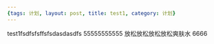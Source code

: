 ```yaml
---
{tags: 计划, layout: post, title: test1, category: 计划}
---
```


test1fsdfsfsffsfsdasdasdfs
55555555555
放松放松放松放松爽肤水
6666
